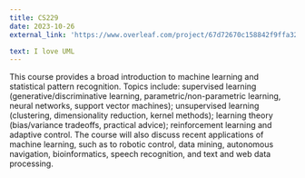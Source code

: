 ```yaml
---
title: CS229
date: 2023-10-26
external_link: 'https://www.overleaf.com/project/67d72670c158842f9ffa32e4'

text: I love UML
---
```

This course provides a broad introduction to machine learning and statistical pattern recognition. Topics include: supervised learning (generative/discriminative learning, parametric/non-parametric learning, neural networks, support vector machines); unsupervised learning (clustering, dimensionality reduction, kernel methods); learning theory (bias/variance tradeoffs, practical advice); reinforcement learning and adaptive control. The course will also discuss recent applications of machine learning, such as to robotic control, data mining, autonomous navigation, bioinformatics, speech recognition, and text and web data processing.
